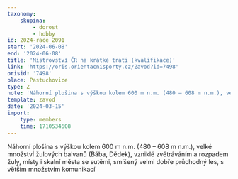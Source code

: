 ```yaml
---
taxonomy:
    skupina:
        - dorost
        - hobby
id: 2024-race_2091
start: '2024-06-08'
end: '2024-06-08'
title: 'Mistrovství ČR na krátké trati (kvalifikace)'
link: 'https://oris.orientacnisporty.cz/Zavod?id=7498'
orisid: '7498'
place: Pastuchovice
type: Z
note: 'Náhorní plošina s výškou kolem 600 m n.m. (480 – 608 m n.m.), velké množství žulových balvanů (Bába, Dědek), vzniklé zvětráváním a rozpadem žuly, místy i skalní města se sutěmi, smíšený velmi dobře průchodný les, s větším množstvím komunikací'
template: zavod
date: '2024-03-15'
import:
    type: members
    time: 1710534608
---
```


Náhorní plošina s výškou kolem 600 m n.m. (480 – 608 m n.m.), velké množství žulových balvanů (Bába, Dědek), vzniklé zvětráváním a rozpadem žuly, místy i skalní města se sutěmi, smíšený velmi dobře průchodný les, s větším množstvím komunikací
